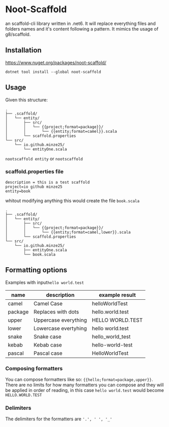 ﻿# Noot-Scaffold

an scaffold-cli library written in .net6.
It will replace everything files and folders names and it's content following a pattern.
It mimics the usage of g8/scaffold.
## Installation
https://www.nuget.org/packages/noot-scaffold/

`dotnet tool install --global noot-scaffold`
## Usage

Given this structure:

```
.
├── .scaffold/
│   └── entity/
│       ├── src/
│       │   └── {{project;format=package}}/
│       │       └── {{entity;format=camel}}.scala
│       └── scaffold.properties
└── src/
    └── io.github.minze25/
        └── entityOne.scala
```

`nootscaffold entity` or `nootscaffold`

### scaffold.properties file

```properties
description = this is a test scaffold
project=io github minze25
entity=book
```

whitout modifying anything this would create the file `book.scala`

```
.
├── .scaffold/
│   └── entity/
│       ├── src/
│       │   └── {{project;format=package}}/
│       │       └── {{entity;format=camel,lower}}.scala
│       └── scaffold.properties
└── src/
    └── io.github.minze25/
        ├── entityOne.scala
        └── book.scala
```

## Formatting options

Examples with input`hello world.test`

| name    | description          | example result   |
| ------- | -------------------- | ---------------- |
| camel   | Camel Case           | helloWorldTest   |
| package | Replaces with dots   | hello.world.test |
| upper   | Uppercase everything | HELLO WORLD.TEST |
| lower   | Lowercase evertyhing | hello world.test |
| snake   | Snake case           | hello_world_test |
| kebab   | Kebab case           | hello-world-test |
| pascal  | Pascal case          | HelloWorldTest   |

### Composing formatters

You can compose formatters like so: `{{hello;format=package,upper}}`. There are no limits for how many formatters you can compose and they will be applied in order of reading, in this case `hello world.test` would become `HELLO.WORLD.TEST`

### Delimiters

The delimiters for the formatters are `'.', ' ', '_'` 